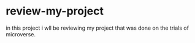 # review-my-project
in this project i wll be reviewing my project that was done on the trials of microverse.
